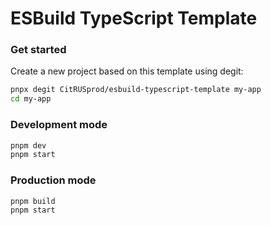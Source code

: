 # ESBuild TypeScript Template

### Get started

Create a new project based on this template using degit:

```sh
pnpx degit CitRUSprod/esbuild-typescript-template my-app
cd my-app
```

### Development mode

```sh
pnpm dev
pnpm start
```

### Production mode

```sh
pnpm build
pnpm start
```

